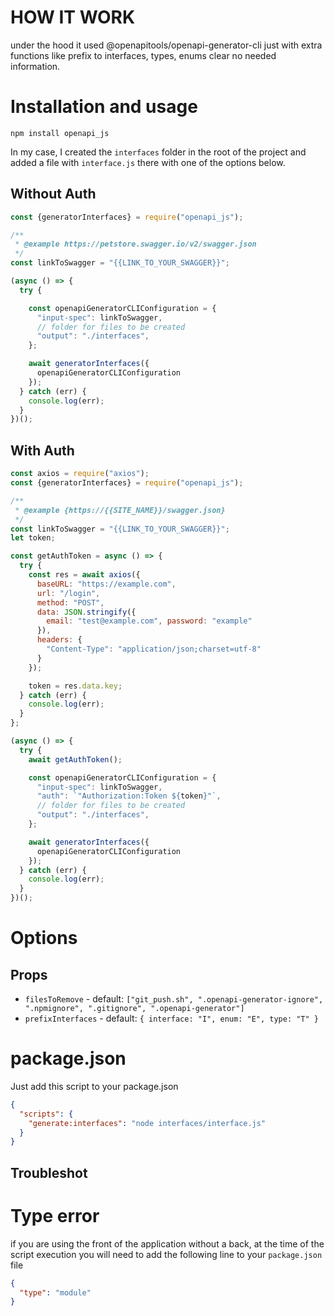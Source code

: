 # HOW IT WORK

under the hood it used @openapitools/openapi-generator-cli just with extra functions like prefix to interfaces, types, enums clear no needed information.

# Installation and usage

```npm install openapi_js```

In my case, I created the `interfaces` folder in the root of the project and added a file with `interface.js` there with one of the options below.

## Without Auth
```js
const {generatorInterfaces} = require("openapi_js");

/**
 * @example https://petstore.swagger.io/v2/swagger.json
 */
const linkToSwagger = "{{LINK_TO_YOUR_SWAGGER}}";

(async () => {
  try {

    const openapiGeneratorCLIConfiguration = {
      "input-spec": linkToSwagger,
      // folder for files to be created
      "output": "./interfaces",
    };

    await generatorInterfaces({
      openapiGeneratorCLIConfiguration
    });
  } catch (err) {
    console.log(err);
  }
})();
```

## With Auth
```js
const axios = require("axios");
const {generatorInterfaces} = require("openapi_js");

/**
 * @example {https://{{SITE_NAME}}/swagger.json}
 */
const linkToSwagger = "{{LINK_TO_YOUR_SWAGGER}}";
let token;

const getAuthToken = async () => {
  try {
    const res = await axios({
      baseURL: "https://example.com",
      url: "/login",
      method: "POST",
      data: JSON.stringify({
        email: "test@example.com", password: "example"
      }),
      headers: {
        "Content-Type": "application/json;charset=utf-8"
      }
    });

    token = res.data.key;
  } catch (err) {
    console.log(err);
  }
};

(async () => {
  try {
    await getAuthToken();

    const openapiGeneratorCLIConfiguration = {
      "input-spec": linkToSwagger,
      "auth": `"Authorization:Token ${token}"`,
      // folder for files to be created
      "output": "./interfaces",
    };

    await generatorInterfaces({
      openapiGeneratorCLIConfiguration
    });
  } catch (err) {
    console.log(err);
  }
})();
```

# Options

## Props

- `filesToRemove` - default: ```["git_push.sh", ".openapi-generator-ignore", ".npmignore", ".gitignore", ".openapi-generator"]```
- `prefixInterfaces` - default: ```{
  interface: "I", enum: "E", type: "T"
}```

# package.json

Just add this script to your package.json
```json
{
  "scripts": {
    "generate:interfaces": "node interfaces/interface.js"
  }
}
```

## Troubleshot

# Type error

if you are using the front of the application without a back, at the time of the script execution you will need to add the following line to your `package.json` file

```json
{
  "type": "module"
}
```
